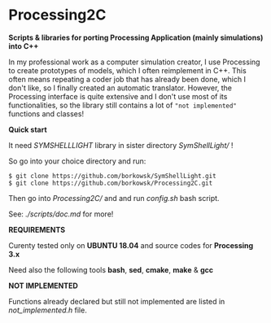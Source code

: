 # Processing2C

**Scripts &amp; libraries for porting Processing Application (mainly simulations) into C++**

In my professional work as a computer simulation creator, I use Processing to create prototypes of models, which I often reimplement in C++. This often means repeating a coder job that has already been done, which I don't like, so I finally created an automatic translator.
However, the Processing interface is quite extensive and I don't use most of its functionalities, so the library still contains a lot of `"not implemented"` functions and classes!

**Quick start**

It need *SYMSHELLLIGHT* library in sister directory _SymShellLight/_ !

So go into your choice directory and run:

```console
$ git clone https://github.com/borkowsk/SymShellLight.git
$ git clone https://github.com/borkowsk/Processing2C.git
```

Then go into _Processing2C/_ and and run _config.sh_ bash script.

See: _./scripts/doc.md_ for more!

**REQUIREMENTS**

Curenty tested only on __UBUNTU 18.04__ and source codes for __Processing 3.x__

Need also the following tools **bash**, **sed**, **cmake**, **make** & **gcc** 


**NOT IMPLEMENTED**

Functions already declared but still not implemented are listed in _not_implemented.h_ file. 
